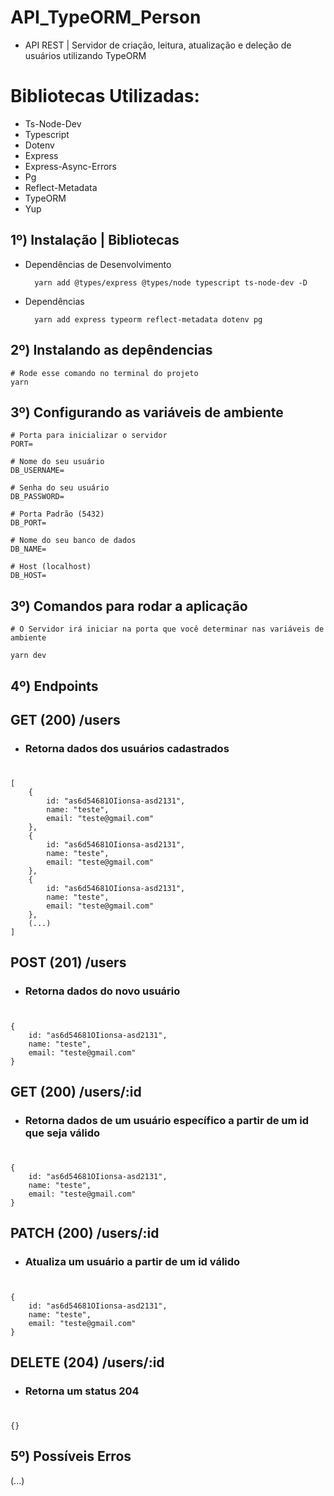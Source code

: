 # API_TypeORM_Person

* API REST | Servidor de criação, leitura, atualização e deleção de usuários utilizando TypeORM

# Bibliotecas Utilizadas:
* Ts-Node-Dev
* Typescript
* Dotenv
* Express
* Express-Async-Errors
* Pg
* Reflect-Metadata
* TypeORM
* Yup

## 1º) Instalação | Bibliotecas

* Dependências de Desenvolvimento

        yarn add @types/express @types/node typescript ts-node-dev -D

* Dependências

        yarn add express typeorm reflect-metadata dotenv pg

## 2º) Instalando as depêndencias

    # Rode esse comando no terminal do projeto
    yarn

## 3º) Configurando as variáveis de ambiente

    # Porta para inicializar o servidor
    PORT=

    # Nome do seu usuário
    DB_USERNAME=

    # Senha do seu usuário
    DB_PASSWORD=

    # Porta Padrão (5432)
    DB_PORT=

    # Nome do seu banco de dados
    DB_NAME=

    # Host (localhost)
    DB_HOST=


## 3º) Comandos para rodar a aplicação

    # O Servidor irá iniciar na porta que você determinar nas variáveis de ambiente

    yarn dev

## 4º) Endpoints 

## GET (200) /users
    
* ### Retorna dados dos usuários cadastrados
#
    
    [
        {
            id: "as6d54681OIionsa-asd2131",
            name: "teste",
            email: "teste@gmail.com"
        },
        {
            id: "as6d54681OIionsa-asd2131",
            name: "teste",
            email: "teste@gmail.com"
        },
        {
            id: "as6d54681OIionsa-asd2131",
            name: "teste",
            email: "teste@gmail.com"
        },
        (...)
    ]
## POST (201) /users

* ### Retorna dados do novo usuário
#

    
    {
        id: "as6d54681OIionsa-asd2131",
        name: "teste",
        email: "teste@gmail.com"
    }
## GET (200) /users/:id


* ### Retorna dados de um usuário específico a partir de um id que seja válido
#

    {
        id: "as6d54681OIionsa-asd2131",
        name: "teste",
        email: "teste@gmail.com"
    }

## PATCH (200) /users/:id


* ### Atualiza um usuário a partir de um id válido
#

    
    {
        id: "as6d54681OIionsa-asd2131",
        name: "teste",
        email: "teste@gmail.com"
    }

## DELETE (204) /users/:id


* ### Retorna um status 204
#

    {}

## 5º) Possíveis Erros

(...)

